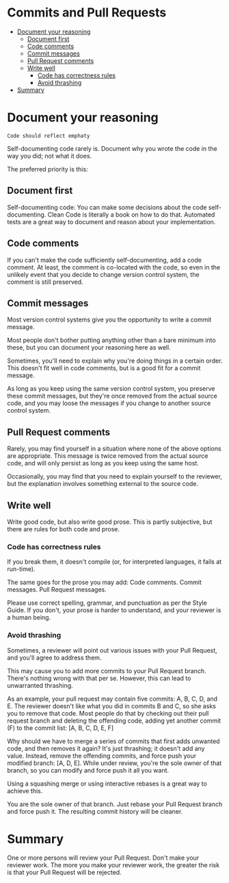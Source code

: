 <h1>Commits and Pull Requests</h1>

- [Document your reasoning](#document-your-reasoning)
  - [Document first](#document-first)
  - [Code comments](#code-comments)
  - [Commit messages](#commit-messages)
  - [Pull Request comments](#pull-request-comments)
  - [Write well](#write-well)
    - [Code has correctness rules](#code-has-correctness-rules)
    - [Avoid thrashing](#avoid-thrashing)
- [Summary](#summary)

# Document your reasoning

`Code should reflect emphaty`

Self-documenting code rarely is. Document why you wrote the code in the way you did; not what it does.

The preferred priority is this:

## Document first

Self-documenting code: You can make some decisions about the code self-documenting. Clean Code is literally a book on how to do that.
Automated tests are a great way to document and reason about your implementation.

## Code comments

If you can't make the code sufficiently self-documenting, add a code comment. At least, the comment is co-located with the code, so even in the unlikely event that you decide to change version control system, the comment is still preserved.

## Commit messages

Most version control systems give you the opportunity to write a commit message.

Most people don't bother putting anything other than a bare minimum into these, but you can document your reasoning here as well.

Sometimes, you'll need to explain why you're doing things in a certain order. This doesn't fit well in code comments, but is a good fit for a commit message.

As long as you keep using the same version control system, you preserve these commit messages, but they're once removed from the actual source code, and you may loose the messages if you change to another source control system.

## Pull Request comments

Rarely, you may find yourself in a situation where none of the above options are appropriate. This message is twice removed from the actual source code, and will only persist as long as you keep using the same host.

Occasionally, you may find that you need to explain yourself to the reviewer, but the explanation involves something external to the source code.

## Write well

Write good code, but also write good prose. This is partly subjective, but there are rules for both code and prose.

### Code has correctness rules

If you break them, it doesn't compile (or, for interpreted languages, it fails at run-time).

The same goes for the prose you may add: Code comments. Commit messages. Pull Request messages.

Please use correct spelling, grammar, and punctuation as per the Style Guide. If you don't, your prose is harder to understand, and your reviewer is a human being.

### Avoid thrashing

Sometimes, a reviewer will point out various issues with your Pull Request, and you'll agree to address them.

This may cause you to add more commits to your Pull Request branch. There's nothing wrong with that per se. However, this can lead to unwarranted thrashing.

As an example, your pull request may contain five commits: A, B, C, D, and E. The reviewer doesn't like what you did in commits B and C, so she asks you to remove that code. Most people do that by checking out their pull request branch and deleting the offending code, adding yet another commit (F) to the commit list: [A, B, C, D, E, F]

Why should we have to merge a series of commits that first adds unwanted code, and then removes it again? It's just thrashing; it doesn't add any value.
Instead, remove the offending commits, and force push your modified branch: [A, D, E]. While under review, you're the sole owner of that branch, so you can modify and force push it all you want.

Using a squashing merge or using interactive rebases is a great way to achieve this.

You are the sole owner of that branch. Just rebase your Pull Request branch and force push it. The resulting commit history will be cleaner.

# Summary

One or more persons will review your Pull Request. Don't make your reviewer work.
The more you make your reviewer work, the greater the risk is that your Pull Request will be rejected.
